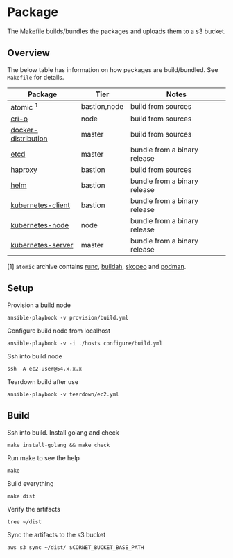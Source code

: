 # Package
The Makefile builds/bundles the packages and uploads them to a s3 bucket.

## Overview
The below table has information on how packages are build/bundled. See `Makefile` for details.

| Package | Tier | Notes |
| --- | --- | --- |
| atomic <sup>1</sup>| bastion,node | build from sources |
| [cri-o](https://github.com/kubernetes-sigs/cri-o) | node | build from sources |
| [docker-distribution](https://github.com/docker/distribution) | master | build from sources |
| [etcd](https://github.com/etcd-io/etcd) | master | bundle from a binary release |
| [haproxy](https://www.haproxy.org/) | bastion | build from sources |
| [helm](https://github.com/helm/helm) | bastion | bundle from a binary release |
| [kubernetes-client](https://github.com/kubernetes/kubernetes) | bastion | bundle from a binary release |
| [kubernetes-node](https://github.com/kubernetes/kubernetes) | node | bundle from a binary release |
| [kubernetes-server](https://github.com/kubernetes/kubernetes) | master | bundle from a binary release |

[1] `atomic` archive contains [runc](https://github.com/opencontainers/runc), [buildah](https://github.com/containers/buildah), [skopeo](https://github.com/containers/skopeo) and [podman](https://github.com/containers/libpod).

## Setup

Provision a build node

    ansible-playbook -v provision/build.yml

Configure build node from localhost

    ansible-playbook -v -i ./hosts configure/build.yml

Ssh into build node

    ssh -A ec2-user@54.x.x.x

Teardown build after use

    ansible-playbook -v teardown/ec2.yml

## Build

Ssh into build. Install golang and check

    make install-golang && make check

Run make to see the help

    make

Build everything

    make dist

Verify the artifacts

    tree ~/dist

Sync the artifacts to the s3 bucket

    aws s3 sync ~/dist/ $CORNET_BUCKET_BASE_PATH
